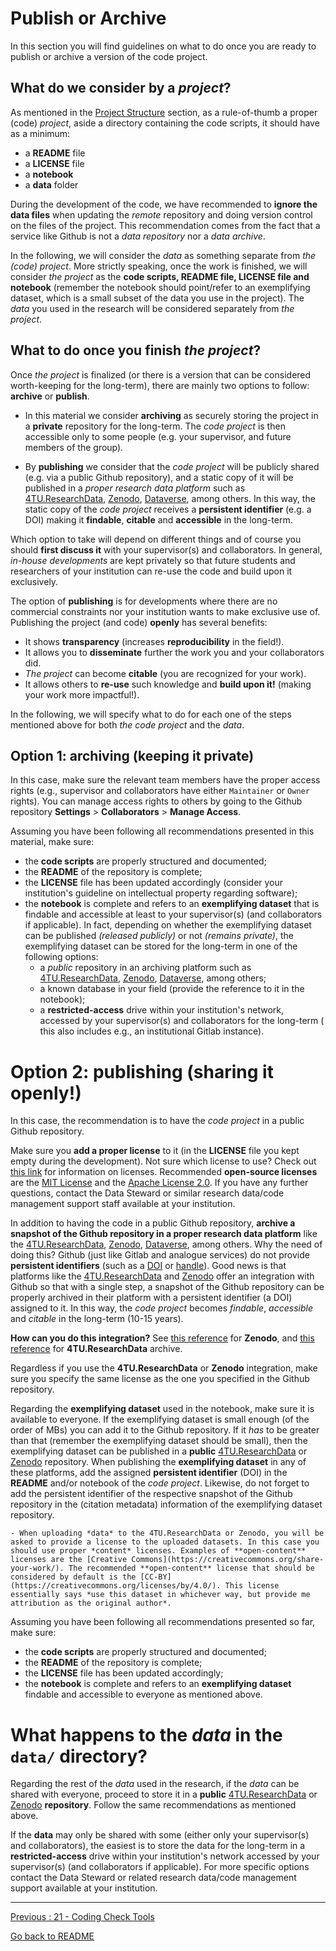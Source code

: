 # Publish or Archive

In this section you will find guidelines on what to do once you are ready to publish or archive a version of the code project.

## What do we consider by a *project*?

As mentioned in the [Project Structure](https://github.com/HeatherAn/recommended-coding-practices/blob/main/14-Project-Structure.md) section, as a rule-of-thumb a proper (code) *project*, aside a directory containing the code scripts, it should have as a minimum:  

- a **README** file  
- a **LICENSE** file  
- a **notebook**  
- a **data** folder  

During the development of the code, we have recommended to **ignore the data files** when updating the *remote* repository and doing version control on the files of the project. This recommendation comes from the fact that a service like Github is not a *data repository* nor a *data archive*. 

In the following, we will consider the *data* as something separate from *the (code) project*. More strictly speaking, once the work is finished, we will consider *the project* as the **code scripts, README file, LICENSE file and notebook** (remember the notebook should point/refer to an exemplifying dataset, which is a small subset of the data you use in the project). The *data* you used in the research will be considered separately from *the project*.


## What to do once you finish *the project*?

Once *the project* is finalized (or there is a version that can be considered worth-keeping for the long-term), there are mainly two options to follow: **archive** or **publish**.

- In this material we consider **archiving** as securely storing the project in a **private** repository for the long-term. The *code project* is then accessible only to some people (e.g. your supervisor, and future members of the group).   

- By **publishing** we consider that the *code project* will be publicly shared (e.g. via a public Github repository), and a static copy of it will be published in a *proper research data platform* such as [4TU.ResearchData](https://data.4tu.nl/), [Zenodo](https://zenodo.org/), [Dataverse](https://dataverse.org/), among others. In this way, the static copy of the *code project* receives a **persistent identifier** (e.g. a DOI) making it **findable**, **citable** and **accessible** in the long-term.  

Which option to take will depend on different things and of course you should **first discuss it** with your supervisor(s) and collaborators. In general, *in-house developments* are kept privately so that future students and researchers of your institution can re-use the code and build upon it exclusively.

The option of **publishing** is for developments where there are no commercial constraints nor your institution wants to make exclusive use of. Publishing the project (and code) **openly** has several benefits:

- It shows **transparency** (increases **reproducibility** in the field!).  
- It allows you to **disseminate** further the work you and your collaborators did.  
- *The project* can become **citable** (you are recognized for your work).    
- It allows others to **re-use** such knowledge and **build upon it!** (making your work more impactful!).  

In the following, we will specify what to do for each one of the steps mentioned above for both *the code project* and the *data*.

## Option 1: archiving (keeping it private)

In this case, make sure the relevant team members have the proper access rights (e.g., supervisor and collaborators have either `Maintainer` or `Owner` rights). You can manage access rights to others by going to the Github repository **Settings** > **Collaborators** > **Manage Access**.

Assuming you have been following all recommendations presented in this material, make sure:  

- the **code scripts** are properly structured and documented;  
- the **README** of the repository is complete;
- the **LICENSE** file has been updated accordingly (consider your institution's guideline on intellectual property regarding software);  
- the **notebook** is complete and refers to an **exemplifying dataset** that is findable and accessible at least to your supervisor(s) (and collaborators if applicable). In fact, depending on whether the exemplifying dataset can be published *(released publicly)* or not *(remains private)*, the exemplifying dataset can be stored for the long-term in one of the following options:  
    - a *public* repository in an archiving platform such as [4TU.ResearchData](https://data.4tu.nl/), [Zenodo](https://zenodo.org/), [Dataverse](https://dataverse.org/), among others;  
    - a known database in your field (provide the reference to it in the notebook);  
    - a **restricted-access** drive within your institution's network, accessed by your supervisor(s) and collaborators for the long-term ( this also includes e.g., an institutional Gitlab instance).   
 

# Option 2: publishing (sharing it openly!)

In this case, the recommendation is to have the *code project* in a public Github repository. 

Make sure you **add a proper license** to it (in the **LICENSE** file you kept empty during the development). Not sure which license to use? Check out [this link](https://choosealicense.com/) for information on licenses. Recommended **open-source licenses** are the [MIT License](https://choosealicense.com/licenses/mit/) and the [Apache License 2.0](https://choosealicense.com/licenses/apache-2.0/). If you have any further questions, contact the Data Steward or similar research data/code management support staff available at your institution.

In addition to having the code in a public Github repository, **archive a snapshot of the Github repository in a proper research data platform** like the [4TU.ResearchData](https://data.4tu.nl/), [Zenodo](https://zenodo.org/), [Dataverse](https://dataverse.org/), among others. Why the need of doing this? Github (just like Gitlab and analogue services) do not provide **persistent identifiers** (such as a [DOI](https://www.doi.org/) or [handle](http://www.handle.net/)). Good news is that platforms like the [4TU.ResearchData](https://data.4tu.nl/) and [Zenodo](https://zenodo.org/) offer an integration with Github so that with a single step, a snapshot of the Github repository can be properly archived in their platform with a persistent identifier (a DOI) assigned to it. In this way, the *code project* becomes *findable*, *accessible* and *citable* in the long-term (10-15 years).

**How can you do this integration?** See [this reference](https://guides.github.com/activities/citable-code/) for **Zenodo**, and [this reference](https://data.4tu.nl/info/about-your-data/getting-started) for **4TU.ResearchData** archive.  

Regardless if you use the **4TU.ResearchData** or **Zenodo** integration, make sure you specify the same license as the one you specified in the Github repository.

Regarding the **exemplifying dataset** used in the notebook, make sure it is available to everyone. If the exemplifying dataset is small enough (of the order of MBs) you can add it to the Github repository. If it *has* to be greater than that (remember the exemplifying dataset should be small), then the exemplifying dataset can be published in a **public** [4TU.ResearchData](https://data.4tu.nl/info/en/) or [Zenodo](https://zenodo.org/) repository. When publishing the **exemplifying dataset** in any of these platforms, add the assigned **persistent identifier** (DOI) in the **README** and/or notebook of the *code project*. Likewise, do not forget to add the persistent identifier of the respective snapshot of the Github repository in the (citation metadata) information of the exemplifying dataset repository.  

    - When uploading *data* to the 4TU.ResearchData or Zenodo, you will be asked to provide a license to the uploaded datasets. In this case you should use proper *content* licenses. Examples of **open-content** licenses are the [Creative Commons](https://creativecommons.org/share-your-work/). The recommended **open-content** license that should be considered by default is the [CC-BY](https://creativecommons.org/licenses/by/4.0/). This license essentially says *use this dataset in whichever way, but provide me attribution as the original author*. 

Assuming you have been following all recommendations presented so far, make sure:  

- the **code scripts** are properly structured and documented;  
- the **README** of the repository is complete;  
- the **LICENSE** file has been updated accordingly;  
- the **notebook** is complete and refers to an **exemplifying dataset** findable and accessible to everyone as mentioned above. 
 
# What happens to the *data* in the `data/` directory?

Regarding the rest of the *data* used in the research, if the *data* can be shared with everyone, proceed to store it in a **public** [4TU.ResearchData](https://data.4tu.nl/info/en/) or [Zenodo](https://zenodo.org/) **repository**. Follow the same recommendations as mentioned above.

If the **data** may only be shared with some (either only your supervisor(s) and collaborators), the easiest is to store the data for the long-term in a **restricted-access** drive within your institution's network accessed by your supervisor(s) (and collaborators if applicable). For more specific options contact the Data Steward or related research data/code management support available at your institution.  


________________________

[Previous : 21 - Coding Check Tools](https://github.com/HeatherAn/recommended-coding-practices/blob/main/21-Coding-Check-Tools.md)   

[Go back to README](https://github.com/HeatherAn/recommended-coding-practices#readme)